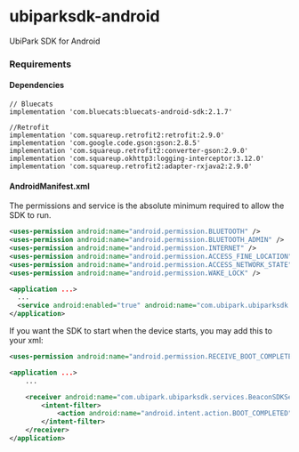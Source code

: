 # ubiparksdk-android
UbiPark SDK for Android

### Requirements
#### Dependencies
    // Bluecats
    implementation 'com.bluecats:bluecats-android-sdk:2.1.7'

    //Retrofit
    implementation 'com.squareup.retrofit2:retrofit:2.9.0'
    implementation 'com.google.code.gson:gson:2.8.5'
    implementation 'com.squareup.retrofit2:converter-gson:2.9.0'
    implementation 'com.squareup.okhttp3:logging-interceptor:3.12.0'
    implementation 'com.squareup.retrofit2:adapter-rxjava2:2.9.0'

#### AndroidManifest.xml
The permissions and service is the absolute minimum required to allow the SDK to run.
```xml
<uses-permission android:name="android.permission.BLUETOOTH" />
<uses-permission android:name="android.permission.BLUETOOTH_ADMIN" />
<uses-permission android:name="android.permission.INTERNET" />
<uses-permission android:name="android.permission.ACCESS_FINE_LOCATION" />
<uses-permission android:name="android.permission.ACCESS_NETWORK_STATE" />
<uses-permission android:name="android.permission.WAKE_LOCK" />

<application ...>
  ...
  <service android:enabled="true" android:name="com.ubipark.ubiparksdk.services.BeaconSDKService" android:permission="android.permission.BIND_JOB_SERVICE"/>
</application>
```

If you want the SDK to start when the device starts, you may add this to your xml:
```xml
<uses-permission android:name="android.permission.RECEIVE_BOOT_COMPLETED" />

<application ...>
    ...

    <receiver android:name="com.ubipark.ubiparksdk.services.BeaconSDKServiceReceiver" >
        <intent-filter>
            <action android:name="android.intent.action.BOOT_COMPLETED" />
        </intent-filter>
    </receiver>
</application>
```
